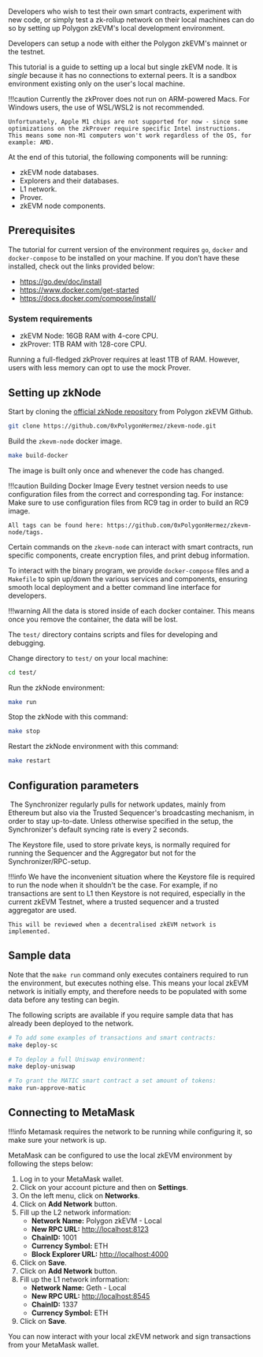 Developers who wish to test their own smart contracts, experiment with new code, or simply test a zk-rollup network on their local machines can do so by setting up Polygon zkEVM's local development environment.

Developers can setup a node with either the Polygon zkEVM's mainnet or the testnet.

This tutorial is a guide to setting up a local but single zkEVM node. It is _single_ because it has no connections to external peers. It is a sandbox environment existing only on the user's local machine.

!!!caution
    Currently the zkProver does not run on ARM-powered Macs. For Windows users, the use of WSL/WSL2 is not recommended.

    Unfortunately, Apple M1 chips are not supported for now - since some optimizations on the zkProver require specific Intel instructions. This means some non-M1 computers won't work regardless of the OS, for example: AMD.

At the end of this tutorial, the following components will be running:

- zkEVM node databases.
- Explorers and their databases.
- L1 network.
- Prover.
- zkEVM node components.

## Prerequisites

The tutorial for current version of the environment requires `go`, `docker` and `docker-compose` to be installed on your machine. If you don’t have these installed, check out the links provided below:

- <https://go.dev/doc/install>
- <https://www.docker.com/get-started>
- <https://docs.docker.com/compose/install/>

### System requirements

- zkEVM Node: 16GB RAM with 4-core CPU.
- zkProver: 1TB RAM with 128-core CPU.

Running a full-fledged zkProver requires at least 1TB of RAM. However, users with less memory can opt to use the mock Prover.

## Setting up zkNode

Start by cloning the [official zkNode repository](https://github.com/0xPolygonHermez/zkevm-node) from Polygon zkEVM Github.

```bash
git clone https://github.com/0xPolygonHermez/zkevm-node.git
```

Build the `zkevm-node` docker image.

```bash
make build-docker
```

The image is built only once and whenever the code has changed.

!!!caution Building Docker Image
    Every testnet version needs to use configuration files from the correct and corresponding tag. For instance: Make sure to use configuration files from RC9 tag in order to build an RC9 image.

    All tags can be found here: https://github.com/0xPolygonHermez/zkevm-node/tags.

Certain commands on the `zkevm-node` can interact with smart contracts, run specific components, create encryption files, and print debug information.

To interact with the binary program, we provide `docker-compose` files and a `Makefile` to spin up/down the various services and components, ensuring smooth local deployment and a better command line interface for developers.

!!!warning
    All the data is stored inside of each docker container. This means once you remove the container, the data will be lost.

The `test/` directory contains scripts and files for developing and debugging.

Change directory to `test/` on your local machine:

```bash
cd test/
```

Run the zkNode environment:

```bash
make run
```

Stop the zkNode with this command:

```bash
make stop
```

Restart the zkNode environment with this command:

```bash
make restart
```

## Configuration parameters

​
The Synchronizer regularly pulls for network updates, mainly from Ethereum but also via the Trusted Sequencer's broadcasting mechanism, in order to stay up-to-date. Unless otherwise specified in the setup, the Synchronizer's default syncing rate is every 2 seconds.

The Keystore file, used to store private keys, is normally required for running the Sequencer and the Aggregator but not for the Synchronizer/RPC-setup.

!!!info
    We have the inconvenient situation where the Keystore file is required to run the node when it shouldn't be the case. For example, if no transactions are sent to L1 then Keystore is not required, especially in the current zkEVM Testnet, where a trusted sequencer and a trusted aggregator are used.

    This will be reviewed when a decentralised zkEVM network is implemented.

## Sample data

Note that the `make run` command only executes containers required to run the environment, but executes nothing else. This means your local zkEVM network is initially empty, and therefore needs to be populated with some data before any testing can begin.

The following scripts are available if you require sample data that has already been deployed to the network.

```bash
# To add some examples of transactions and smart contracts:
make deploy-sc

# To deploy a full Uniswap environment:
make deploy-uniswap

# To grant the MATIC smart contract a set amount of tokens:
make run-approve-matic
```

## Connecting to MetaMask

!!!info
    Metamask requires the network to be running while configuring it, so make sure your network is up.

MetaMask can be configured to use the local zkEVM environment by following the steps below:

1. Log in to your MetaMask wallet.
2. Click on your account picture and then on **Settings**.
3. On the left menu, click on **Networks**.
4. Click on **Add Network** button.
5. Fill up the L2 network information:
    - **Network Name:** Polygon zkEVM - Local
    - **New RPC URL:** <http://localhost:8123>
    - **ChainID:** 1001
    - **Currency Symbol:** ETH
    - **Block Explorer URL:** <http://localhost:4000>
6. Click on **Save**.
7. Click on **Add Network** button.
8. Fill up the L1 network information:
    - **Network Name:** Geth - Local
    - **New RPC URL:** <http://localhost:8545>
    - **ChainID:** 1337
    - **Currency Symbol:** ETH
9. Click on **Save**.

You can now interact with your local zkEVM network and sign transactions from your MetaMask wallet.
